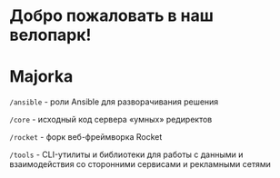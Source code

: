 # Добро пожаловать в наш велопарк!

# Majorka

`/ansible` - роли Ansible для разворачивания решения

`/core` - исходный код сервера «умных» редиректов

`/rocket` - форк веб-фреймворка Rocket

`/tools` - CLI-утилиты и библиотеки для работы с данными и взаимодействия со сторонними сервисами и рекламными сетями
